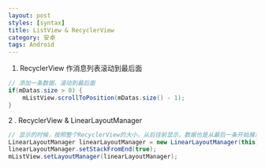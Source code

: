 ```yaml
---
layout: post
styles: [syntax]
title: ListView & RecyclerView
category: 安卓
tags: Android
---
```


1. RecyclerView 作消息列表滚动到最后面

```java
// 添加一条数据，滚动到最后面
if(mDatas.size > 0) {
	mListView.scrollToPosition(mDatas.size() - 1);
}
```

2 . RecyclerView & LinearLayoutManager

```java
// 显示的时候，按照整个RecyclerView的大小，从后往前显示，数据也是从最后一条开始展示
LinearLayoutManager linearLayoutManager = new LinearLayoutManager(this);
linearLayoutManager.setStackFromEnd(true);
mListView.setLayoutManager(linearLayoutManager);
```

